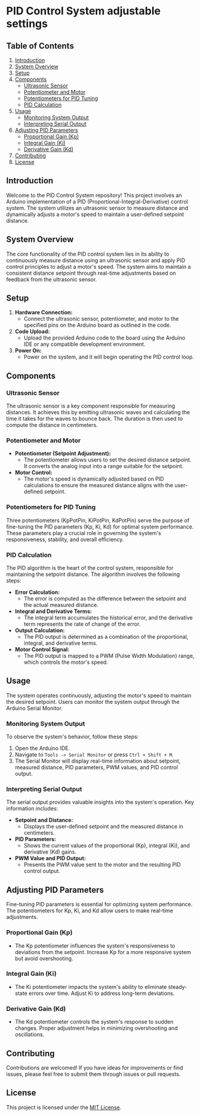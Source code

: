 # PID Control System adjustable settings

## Table of Contents

1. [Introduction](#introduction)
2. [System Overview](#system-overview)
3. [Setup](#setup)
4. [Components](#components)
   - [Ultrasonic Sensor](#ultrasonic-sensor)
   - [Potentiometer and Motor](#potentiometer-and-motor)
   - [Potentiometers for PID Tuning](#potentiometers-for-pid-tuning)
   - [PID Calculation](#pid-calculation)
5. [Usage](#usage)
   - [Monitoring System Output](#monitoring-system-output)
   - [Interpreting Serial Output](#interpreting-serial-output)
6. [Adjusting PID Parameters](#adjusting-pid-parameters)
   - [Proportional Gain (Kp)](#proportional-gain-kp)
   - [Integral Gain (Ki)](#integral-gain-ki)
   - [Derivative Gain (Kd)](#derivative-gain-kd)
7. [Contributing](#contributing)
8. [License](#license)

## Introduction

Welcome to the PID Control System repository! This project involves an Arduino implementation of a PID (Proportional-Integral-Derivative) control system. The system utilizes an ultrasonic sensor to measure distance and dynamically adjusts a motor's speed to maintain a user-defined setpoint distance.

## System Overview

The core functionality of the PID control system lies in its ability to continuously measure distance using an ultrasonic sensor and apply PID control principles to adjust a motor's speed. The system aims to maintain a consistent distance setpoint through real-time adjustments based on feedback from the ultrasonic sensor.

## Setup

1. **Hardware Connection:**
   - Connect the ultrasonic sensor, potentiometer, and motor to the specified pins on the Arduino board as outlined in the code.
2. **Code Upload:**
   - Upload the provided Arduino code to the board using the Arduino IDE or any compatible development environment.
3. **Power On:**
   - Power on the system, and it will begin operating the PID control loop.

## Components

### Ultrasonic Sensor

The ultrasonic sensor is a key component responsible for measuring distances. It achieves this by emitting ultrasonic waves and calculating the time it takes for the waves to bounce back. The duration is then used to compute the distance in centimeters.

### Potentiometer and Motor

- **Potentiometer (Setpoint Adjustment):**
     - The potentiometer allows users to set the desired distance setpoint. It converts the analog input into a range suitable for the setpoint.
- **Motor Control:**
    - The motor's speed is dynamically adjusted based on PID calculations to ensure the measured distance aligns with the user-defined setpoint.

### Potentiometers for PID Tuning

Three potentiometers (KpPotPin, KiPotPin, KdPotPin) serve the purpose of fine-tuning the PID parameters (Kp, Ki, Kd) for optimal system performance. These parameters play a crucial role in governing the system's responsiveness, stability, and overall efficiency.

### PID Calculation

The PID algorithm is the heart of the control system, responsible for maintaining the setpoint distance. The algorithm involves the following steps:

- **Error Calculation:**
   - The error is computed as the difference between the setpoint and the actual measured distance.
- **Integral and Derivative Terms:**
   - The integral term accumulates the historical error, and the derivative term represents the rate of change of the error.
- **Output Calculation:**
   - The PID output is determined as a combination of the proportional, integral, and derivative terms.
- **Motor Control Signal:**
   - The PID output is mapped to a PWM (Pulse Width Modulation) range, which controls the motor's speed.

## Usage
The system operates continuously, adjusting the motor's speed to maintain the desired setpoint. Users can monitor the system output through the Arduino Serial Monitor.

### Monitoring System Output

To observe the system's behavior, follow these steps:

1. Open the Arduino IDE.
2. Navigate to `Tools -> Serial Monitor` or press `Ctrl + Shift + M`.
3. The Serial Monitor will display real-time information about setpoint, measured distance, PID parameters, PWM values, and PID control output.

### Interpreting Serial Output

The serial output provides valuable insights into the system's operation. Key information includes:

- **Setpoint and Distance:**
   - Displays the user-defined setpoint and the measured distance in centimeters.
- **PID Parameters:**
   - Shows the current values of the proportional (Kp), integral (Ki), and derivative (Kd) gains.
- **PWM Value and PID Output:**
   - Presents the PWM value sent to the motor and the resulting PID control output.

## Adjusting PID Parameters

Fine-tuning PID parameters is essential for optimizing system performance. The potentiometers for Kp, Ki, and Kd allow users to make real-time adjustments.

### Proportional Gain (Kp)

- The Kp potentiometer influences the system's responsiveness to deviations from the setpoint. Increase Kp for a more responsive system but avoid overshooting.

### Integral Gain (Ki)

- The Ki potentiometer impacts the system's ability to eliminate steady-state errors over time. Adjust Ki to address long-term deviations.

### Derivative Gain (Kd)

- The Kd potentiometer controls the system's response to sudden changes. Proper adjustment helps in minimizing overshooting and oscillations.

## Contributing

Contributions are welcomed! If you have ideas for improvements or find issues, please feel free to submit them through issues or pull requests.

## License

This project is licensed under the [MIT License](../LICENSE).
